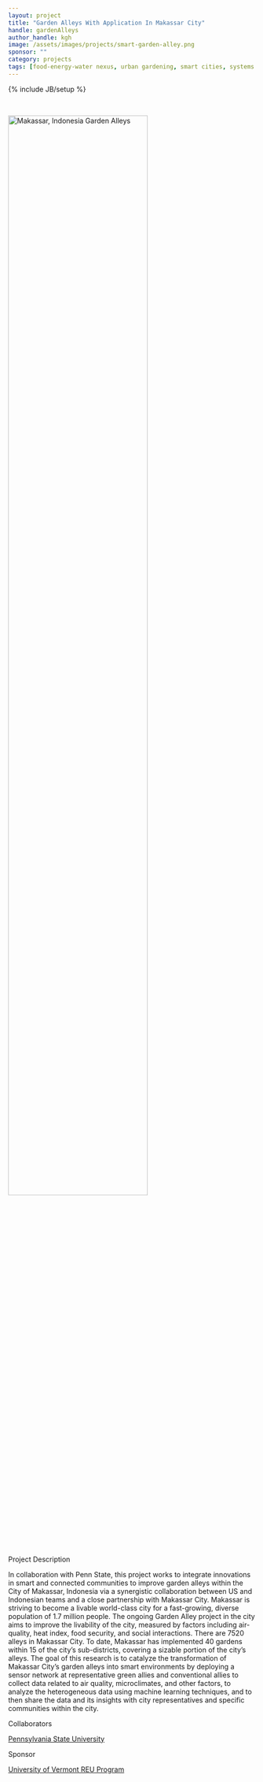 ```yaml
---
layout: project
title: "Garden Alleys With Application In Makassar City"
handle: gardenAlleys
author_handle: kgh
image: /assets/images/projects/smart-garden-alley.png
sponsor: ""
category: projects
tags: [food-energy-water nexus, urban gardening, smart cities, systems thinking]
---
```

{% include JB/setup %}

&nbsp;

<img src="/assets/images/projects/smart-garden-alley.png" alt="Makassar, Indonesia Garden Alleys" style="width:75%;"/>

<div class="bigspacer"></div>
<div class="head">Project Description</div>
<div class="spacer"></div>

In collaboration with Penn State, this project works to integrate innovations in smart and connected communities to improve garden alleys within the City of Makassar, Indonesia via a synergistic collaboration between US and Indonesian teams and a close partnership with Makassar City. Makassar is striving to become a livable world-class city for a fast-growing, diverse population of 1.7 million people. The ongoing Garden Alley project in the city aims to improve the livability of the city, measured by factors including air-quality, heat index, food security, and social interactions. There are 7520 alleys in Makassar City. To date, Makassar has implemented 40 gardens within 15 of the city’s sub-districts, covering a sizable portion of the city’s alleys. The goal of this research is to catalyze the transformation of Makassar City’s garden alleys into smart environments by deploying a sensor network at representative green allies and conventional allies to collect data related to air quality, microclimates, and other factors, to analyze the heterogeneous data using machine learning techniques, and to then share the data and its insights with city representatives and specific communities within the city.

<div class="bigspacer"></div>
<div class="head">Collaborators</div>
<div class="spacer"></div>

[Pennsylvania State University](https://sites.psu.edu/sbslab/research/city/smart-garden-alleys/)

<div class="bigspacer"></div>
<div class="head">Sponsor</div>
<div class="spacer"></div>

[University of Vermont REU Program](https://www.uvm.edu/cems/undergraduate-research)



